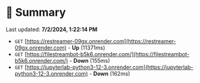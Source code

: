 # 📖 Summary
Last updated: **7/2/2024, 1:22:14 PM**

- `GET` [https://restreamer-09gx.onrender.com](https://restreamer-09gx.onrender.com) - **Up** (11371ms)
- `GET` [https://filestreambot-b5k6.onrender.com/](https://filestreambot-b5k6.onrender.com/) - **Down** (155ms)
- `GET` [https://jupyterlab-python3-12-3.onrender.com](https://jupyterlab-python3-12-3.onrender.com) - **Down** (162ms)
